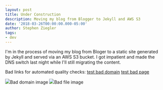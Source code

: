 ```yaml
---
layout: post
title: Under Construction
description: Moving my blog from Blogger to Jekyll and AWS S3
date: '2018-03-26T00:00:00.000-05:00'
author: Stephen Ziegler
tags:
- dev
---
```


I'm in the process of moving my blog from Bloger to a static site generated by Jekyll and served via an AWS S3 bucket. I got impatient and made the DNS switch last night while I'll still migrating the content.


Bad links for automated quality checks:
[test bad domain](http://steve.ziegler.bad)
[test bad page](http://www.cnn.com/stevezieglerbad)

<img src="http://steve.ziegler.bad/nowhere.jpg">Bad domain image<img>
<img src="http://www.cnn.com/stevezieglerbad.jpg">Bad file image<img>
